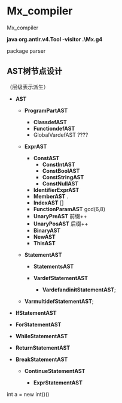 # Mx_compiler
Mx_compiler



<b>java org.antlr.v4.Tool -visitor .\Mx.g4</b>

package parser



<h2>AST树节点设计</h2>

（层级表示派生）

- **AST**

  - **ProgramPartAST**

    - **ClassdefAST**
    - **FunctiondefAST**
    - GlobalVardefAST   ????

  - **ExprAST**
  	
  	- **ConstAST**
  	  - **ConstIntAST**
  	  - **ConstBoolAST**
  	  - **ConstStringAST**
  	  - **ConstNullAST**
  	- **IdentifierExprAST**
  	- **MemberAST**      .
  	- **IndexAST**      []
  	- **FunctionParamAST**   gcd(6,8)
  	- **UnaryPreAST**  前缀++
  	- **UnaryPosAST** 后缀++
  	- **BinaryAST**
  	- **NewAST**
  	- **ThisAST**
	
  - **StatementAST**

    - **StatementsAST**

    - **VardefStatementAST**

      - **VardefandinitStatementAST**;
  - **VarmultidefStatementAST**;
    
- **IfStatementAST**
    
- **ForStatementAST**
    
- **WhileStatementAST**
    
- **ReturnStatementAST**
    
- **BreakStatementAST**
    
  - **ContinueStatementAST**
    
    - **ExprStatementAST**
    
      

int a = new int()()
